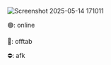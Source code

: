 
![Screenshot 2025-05-14 171011](https://github.com/user-attachments/assets/79be12db-2fa6-44ca-9953-586d3c324204)

🟢: online

🌙: offtab 

⛔: afk 
